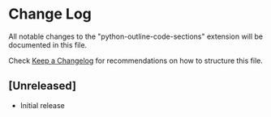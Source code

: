 # Change Log

All notable changes to the "python-outline-code-sections" extension will be documented in this file.

Check [Keep a Changelog](http://keepachangelog.com/) for recommendations on how to structure this file.

## [Unreleased]

- Initial release